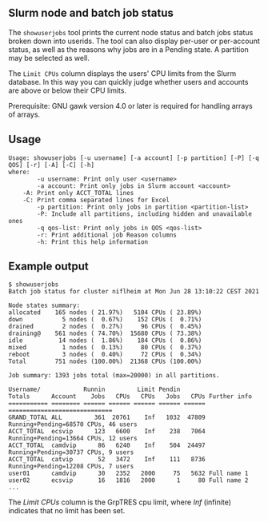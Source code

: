 Slurm node and batch job status
-------------------------------


The ```showuserjobs``` tool prints the current node status and batch jobs status broken down into userids. 
The tool can also display per-user or per-account status, as well as the reasons why jobs are in a Pending state. 
A partition may be selected as well.

The ```Limit CPUs``` column displays the users' CPU limits from the Slurm database. 
In this way you can quickly judge whether users and accounts are above or below their CPU limits.

Prerequisite: GNU gawk version 4.0 or later is required for handling arrays of arrays.

Usage
-----

```
Usage: showuserjobs [-u username] [-a account] [-p partition] [-P] [-q QOS] [-r] [-A] [-C] [-h]
where:
        -u username: Print only user <username>
        -a account: Print only jobs in Slurm account <account>
	-A: Print only ACCT_TOTAL lines
	-C: Print comma separated lines for Excel
        -p partition: Print only jobs in partition <partition-list>
        -P: Include all partitions, including hidden and unavailable ones
        -q qos-list: Print only jobs in QOS <qos-list>
        -r: Print additional job Reason columns
        -h: Print this help information
```

Example output
--------------

```
$ showuserjobs
Batch job status for cluster niflheim at Mon Jun 28 13:10:22 CEST 2021
 
Node states summary:
allocated    165 nodes ( 21.97%)   5104 CPUs ( 23.89%)
down           5 nodes (  0.67%)    152 CPUs (  0.71%)
drained        2 nodes (  0.27%)     96 CPUs (  0.45%)
draining@    561 nodes ( 74.70%)  15680 CPUs ( 73.38%)
idle          14 nodes (  1.86%)    184 CPUs (  0.86%)
mixed          1 nodes (  0.13%)     80 CPUs (  0.37%)
reboot         3 nodes (  0.40%)     72 CPUs (  0.34%)
Total        751 nodes (100.00%)  21368 CPUs (100.00%)

Job summary: 1393 jobs total (max=20000) in all partitions.
 
Username/            Runnin         Limit Pendin         
Totals      Account    Jobs   CPUs   CPUs   Jobs   CPUs Further info
=========== ======== ====== ====== ====== ====== ====== =============================
GRAND_TOTAL ALL         361  20761    Inf   1032  47809 Running+Pending=68570 CPUs, 46 users
ACCT_TOTAL  ecsvip      123   6600    Inf    238   7064 Running+Pending=13664 CPUs, 12 users
ACCT_TOTAL  camdvip      86   6240    Inf    504  24497 Running+Pending=30737 CPUs, 9 users
ACCT_TOTAL  catvip       52   3472    Inf    111   8736 Running+Pending=12208 CPUs, 7 users
user01      camdvip      30   2352   2000     75   5632 Full name 1
user02      ecsvip       16   1816   2000      1     80 Full name 2
...
```

The *Limit CPUs* column is the GrpTRES cpu limit,
where *Inf* (infinite) indicates that no limit has been set.
